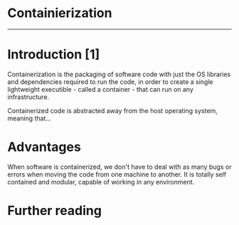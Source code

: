 # Containierization


---
# Introduction [1]
Containerization is the packaging of software code with just the OS libraries and dependencies required to run the code, in order to create a single lightweight executible - called a container - that can run on any infrastructure. 

Containerized code is abstracted away from the host operating system, meaning that... 

# Advantages
When software is containerized, we don't have to deal with as many bugs or errors when moving the code from one machine to another. It is totally self contained and modular, capable of working in any environment. 

# Further reading

[^1]: https://www.ibm.com/cloud/learn/containerization